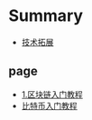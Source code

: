 # Summary

* [技术拓展](README.md)

## page

* [1.区块链入门教程](test/jing-hua-1.md)
* [比特币入门教程](bi-te-bi-ru-men-jiao-cheng.md)

